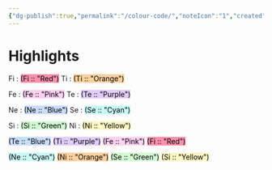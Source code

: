 ```yaml
---
{"dg-publish":true,"permalink":"/colour-code/","noteIcon":"1","created":"2023-06-20T16:33:37.191+02:00","updated":"2023-06-22T21:00:59.816+02:00"}
---
```



# Highlights
Fi : <mark style="background: #FF5582A6;">(Fi :: "Red")</mark>
Ti : <mark style="background: #FFB86CA6;">(Ti :: "Orange")</mark>

Fe : <mark style="background: #FFB8EBA6;">(Fe :: "Pink")</mark>
Te : <mark style="background: #D2B3FFA6;">(Te :: "Purple")</mark>

Ne : <mark style="background: #ADCCFFA6;">(Ne :: "Blue")</mark>
Se : <mark style="background: #ABF7F7A6;">(Se :: "Cyan")</mark>


Si : <mark style="background: #BBFABBA6;">(Si :: "Green")</mark>
Ni : <mark style="background: #FFF3A3A6;">(Ni :: "Yellow")</mark>


<mark style="background: #ADCCFFA6;">(Te :: "Blue")</mark>
<mark style="background: #D2B3FFA6;">(Ti :: "Purple")</mark>
<mark style="background: #FFB8EBA6;">(Fe :: "Pink")</mark> 
<mark style="background: #FF5582A6;">(Fi :: "Red")</mark> 


<mark style="background: #ABF7F7A6;">(Ne :: "Cyan")</mark>
<mark style="background: #FFB86CA6;">(Ni :: "Orange")</mark> 
<mark style="background: #BBFABBA6;">(Se :: "Green")</mark> 
<mark style="background: #FFF3A3A6;">(Si :: "Yellow")</mark> 

